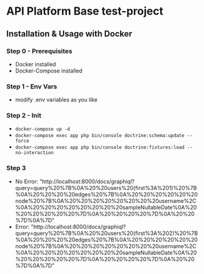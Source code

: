 # API Platform Base test-project

## Installation & Usage with Docker

### Step 0 - Prerequisites
- Docker installed
- Docker-Compose installed

### Step 1 - Env Vars
- modify .env variables as you like

### Step 2 - Init
- `docker-compose up -d`
- `docker-compose exec app php bin/console doctrine:schema:update --force`
- `docker-compose exec app php bin/console doctrine:fixtures:load --no-interaction`

### Step 3
- No Error: "http://localhost:8000/docs/graphiql?query=query%20%7B%0A%20%20users%20(first%3A%201)%20%7B%0A%20%20%20%20edges%20%7B%0A%20%20%20%20%20%20node%20%7B%0A%20%20%20%20%20%20%20%20username%2C%0A%20%20%20%20%20%20%20%20sampleNullableDate%0A%20%20%20%20%20%20%7D%0A%20%20%20%20%7D%0A%20%20%7D%0A%7D"
- Error: "http://localhost:8000/docs/graphiql?query=query%20%7B%0A%20%20users%20(first%3A%202)%20%7B%0A%20%20%20%20edges%20%7B%0A%20%20%20%20%20%20node%20%7B%0A%20%20%20%20%20%20%20%20username%2C%0A%20%20%20%20%20%20%20%20sampleNullableDate%0A%20%20%20%20%20%20%7D%0A%20%20%20%20%7D%0A%20%20%7D%0A%7D"